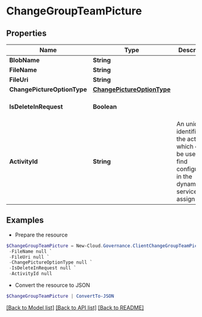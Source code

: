# ChangeGroupTeamPicture
## Properties

Name | Type | Description | Notes
------------ | ------------- | ------------- | -------------
**BlobName** | **String** |  | [optional] 
**FileName** | **String** |  | [optional] 
**FileUri** | **String** |  | [optional] 
**ChangePictureOptionType** | [**ChangePictureOptionType**](ChangePictureOptionType.md) |  | [optional] 
**IsDeleteInRequest** | **Boolean** |  | [optional] [default to $false]
**ActivityId** | **String** | An unique identifier for the activity which can be used to find configuration in the dynamic service if it is assign by IT | [optional] 

## Examples

- Prepare the resource
```powershell
$ChangeGroupTeamPicture = New-Cloud.Governance.ClientChangeGroupTeamPicture  -BlobName null `
 -FileName null `
 -FileUri null `
 -ChangePictureOptionType null `
 -IsDeleteInRequest null `
 -ActivityId null
```

- Convert the resource to JSON
```powershell
$ChangeGroupTeamPicture | ConvertTo-JSON
```

[[Back to Model list]](../README.md#documentation-for-models) [[Back to API list]](../README.md#documentation-for-api-endpoints) [[Back to README]](../README.md)

